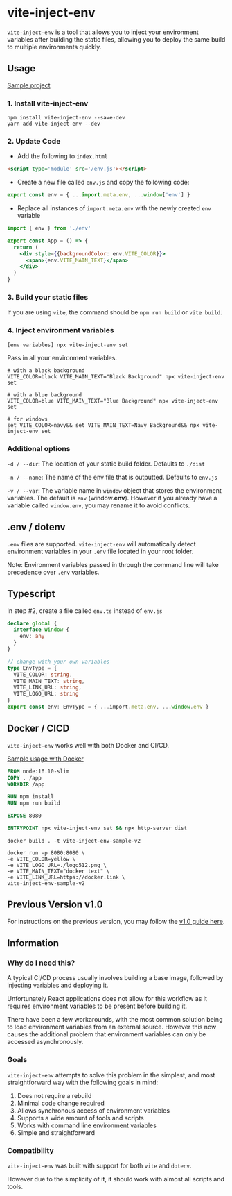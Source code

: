 # vite-inject-env

`vite-inject-env` is a tool that allows you to inject your environment variables after building the static files, allowing you to deploy the same build to multiple environments quickly.

## Usage

[Sample project](./sample/v2/README.md)

### 1. Install vite-inject-env

```
npm install vite-inject-env --save-dev
yarn add vite-inject-env --dev
```

### 2. Update Code

- Add the following to `index.html`

```html
<script type='module' src='/env.js'></script>
```

- Create a new file called `env.js` and copy the following code:

```js
export const env = { ...import.meta.env, ...window['env'] }
```

- Replace all instances of `import.meta.env` with the newly created `env` variable

```jsx
import { env } from './env'

export const App = () => {
  return (
    <div style={{backgroundColor: env.VITE_COLOR}}>
      <span>{env.VITE_MAIN_TEXT}</span>
    </div>
  )
}
```

### 3. Build your static files

If you are using `vite`, the command should be `npm run build` or `vite build`.

### 4. Inject environment variables

```
[env variables] npx vite-inject-env set
```

Pass in all your environment variables.

```shell
# with a black background
VITE_COLOR=black VITE_MAIN_TEXT="Black Background" npx vite-inject-env set

# with a blue background
VITE_COLOR=blue VITE_MAIN_TEXT="Blue Background" npx vite-inject-env set

# for windows
set VITE_COLOR=navy&& set VITE_MAIN_TEXT=Navy Background&& npx vite-inject-env set
```

### Additional options

`-d / --dir`: The location of your static build folder. Defaults to `./dist`

`-n / --name`: The name of the env file that is outputted. Defaults to `env.js`

`-v / --var`: The variable name in `window` object that stores the environment variables. The default is `env` (window.**env**). However if you already have a variable called `window.env`, you may rename it to avoid conflicts.

## .env / dotenv

`.env` files are supported. `vite-inject-env` will automatically detect environment variables in your `.env` file located in your root folder.

Note: Environment variables passed in through the command line will take precedence over `.env` variables.

## Typescript

In step #2, create a file called `env.ts` instead of `env.js`

```ts
declare global {
  interface Window {
    env: any
  }
}

// change with your own variables
type EnvType = {
  VITE_COLOR: string,
  VITE_MAIN_TEXT: string,
  VITE_LINK_URL: string,
  VITE_LOGO_URL: string
}
export const env: EnvType = { ...import.meta.env, ...window.env }
```

## Docker / CICD

`vite-inject-env` works well with both Docker and CI/CD. 

[Sample usage with Docker](./sample/v2/README.md#Docker)

```dockerfile
FROM node:16.10-slim
COPY . /app
WORKDIR /app

RUN npm install
RUN npm run build

EXPOSE 8080

ENTRYPOINT npx vite-inject-env set && npx http-server dist
```

```shell
docker build . -t vite-inject-env-sample-v2

docker run -p 8080:8080 \                   
-e VITE_COLOR=yellow \
-e VITE_LOGO_URL=./logo512.png \
-e VITE_MAIN_TEXT="docker text" \
-e VITE_LINK_URL=https://docker.link \
vite-inject-env-sample-v2
```

## Previous Version v1.0

For instructions on the previous version, you may follow the [v1.0 guide here](./docs/v1.md).

## Information

### Why do I need this?

A typical CI/CD process usually involves building a base image, followed by injecting variables and deploying it. 

Unfortunately React applications does not allow for this workflow as it requires environment variables to be present before building it. 

There have been a few workarounds, with the most common solution being to load environment variables from an external source. However this now causes the additional problem that environment variables can only be accessed asynchronously.

### Goals

`vite-inject-env` attempts to solve this problem in the simplest, and most straightforward way with the following goals in mind:

1. Does not require a rebuild
2. Minimal code change required
3. Allows synchronous access of environment variables
4. Supports a wide amount of tools and scripts
5. Works with command line environment variables
6. Simple and straightforward

### Compatibility

`vite-inject-env` was built with support for both `vite` and `dotenv`. 

However due to the simplicity of it, it should work with almost all scripts and tools.
